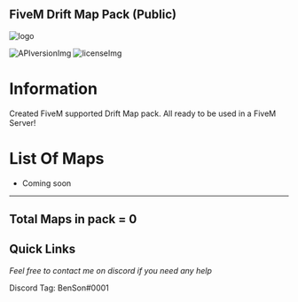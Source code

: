 ## FiveM Drift Map Pack (Public)

[APIversionImg]: https://img.shields.io/badge/CustomPack%20Staus-InTheWorks-orange
[licenseImg]: https://img.shields.io/badge/Version-0.1-blue

[logo]: https://i.imgur.com/tnqngIM.jpg
<!-- The stuff above isn't visible in the readme -->

![logo]

 ![APIversionImg] ![licenseImg]

# Information 

Created FiveM supported Drift Map pack. All ready to be used in a FiveM Server!

# List Of Maps

* Coming soon
___________________________________
Total Maps in pack = 0
--------------------------------------------------------

## Quick Links

_Feel free to contact me on discord if you need any help_

Discord Tag: BenSon#0001
